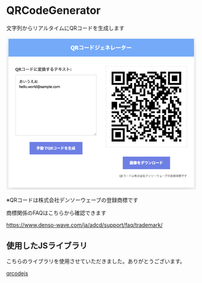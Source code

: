 # QRCodeGenerator
文字列からリアルタイムにQRコードを生成します

<img src="documents/qrcode_gen_image.png" width="600">

※QRコードは株式会社デンソーウェーブの登録商標です

商標関係のFAQはこちらから確認できます

https://www.denso-wave.com/ja/adcd/support/faq/trademark/

## 使用したJSライブラリ

こちらのライブラリを使用させていただきました。ありがとうございます。

[qrcodejs](https://github.com/davidshimjs/qrcodejs)
